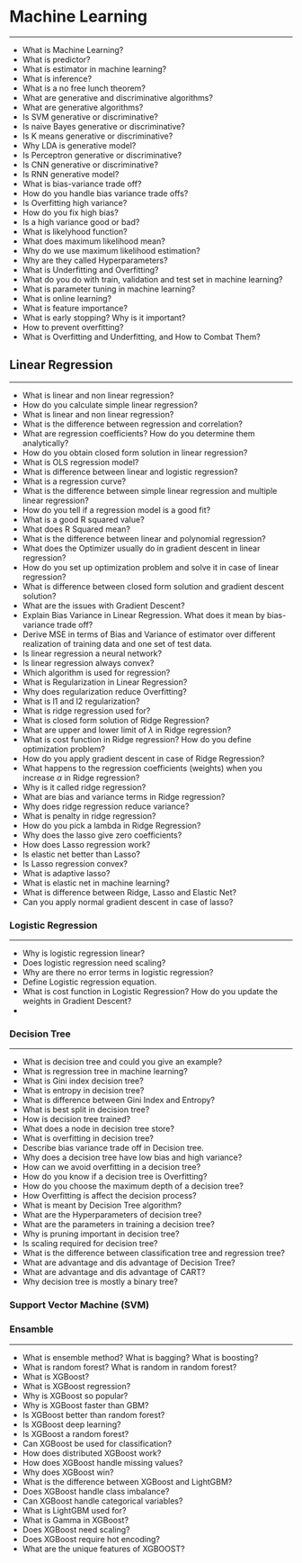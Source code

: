 # Machine Learning
------
- What is Machine Learning?
- What is predictor?
- What is estimator in machine learning?
- What is inference?
- What is a no free lunch theorem?
- What are generative and discriminative algorithms?
- What are generative algorithms?
- Is SVM generative or discriminative?
- Is naive Bayes generative or discriminative?
- Is K means generative or discriminative?
- Why LDA is generative model?
- Is Perceptron generative or discriminative?
- Is CNN generative or discriminative?
- Is RNN generative model?
- What is bias-variance trade off?
- How do you handle bias variance trade offs?
- Is Overfitting high variance?
- How do you fix high bias?
- Is a high variance good or bad?
- What is likelyhood function?
- What does maximum likelihood mean?
- Why do we use maximum likelihood estimation?
- Why are they called Hyperparameters?
- What is Underfitting and Overfitting?
- What do you do with train, validation and test set in machine learning?
- What is parameter tuning in machine learning?
- What is online learning?
- What is feature importance?
- What is early stopping? Why is it important?
- How to prevent overfitting?
- What is Overfitting and Underfitting, and How to Combat Them?



## Linear Regression
--------
- What is linear and non linear regression?
- How do you calculate simple linear regression?
- What is linear and non linear regression?
- What is the difference between regression and correlation?
- What are regression coefficients? How do you determine them analytically?
- How do you obtain closed form solution in linear regression?
- What is OLS regression model?
- What is difference between linear and logistic regression?
- What is a regression curve?
- What is the difference between simple linear regression and multiple linear regression?
- How do you tell if a regression model is a good fit?
- What is a good R squared value?
- What does R Squared mean?
- What is the difference between linear and polynomial regression?
- What does the Optimizer usually do in gradient descent in linear regression?
- How do you set up optimization problem and solve it in case of linear regression?
- What is difference between closed form solution and gradient descent solution?
- What are the issues with Gradient Descent?
- Explain Bias Variance in Linear Regression. What does it mean by bias-variance trade off?
- Derive MSE in terms of Bias and Variance of estimator over different realization of training data and one set of test data.
- Is linear regression a neural network?
- Is linear regression always convex?
- Which algorithm is used for regression?
- What is Regularization in Linear Regression?
- Why does regularization reduce Overfitting?
- What is l1 and l2 regularization?
- What is ridge regression used for?
- What is closed form solution of Ridge Regression?
- What are upper and lower limit of $\lambda$ in Ridge regression?
- What is cost function in Ridge regression? How do you define optimization problem?
- How do you apply gradient descent in case of Ridge Regression?
- What happens to the regression coefficients (weights) when you increase $\alpha$ in Ridge regression?
- Why is it called ridge regression?
- What are bias and variance terms in Ridge regression?
- Why does ridge regression reduce variance?
- What is penalty in ridge regression?
- How do you pick a lambda in Ridge Regression?
- Why does the lasso give zero coefficients?
- How does Lasso regression work?
- Is elastic net better than Lasso?
- Is Lasso regression convex?
- What is adaptive lasso?
- What is elastic net in machine learning?
- What is difference between Ridge, Lasso and Elastic Net?
- Can you apply normal gradient descent in case of lasso?

### Logistic Regression
---------
- Why is logistic regression linear?
- Does logistic regression need scaling?
- Why are there no error terms in logistic regression?
- Define Logistic regression equation.
- What is cost function in Logistic Regression? How do you update the weights in Gradient Descent?
- 

### Decision Tree
-----------
- What is decision tree and could you give an example?
- What is regression tree in machine learning?
- What is Gini index decision tree?
- What is entropy in decision tree?
- What is difference between Gini Index and Entropy?
- What is best split in decision tree?
- How is decision tree trained?
- What does a node in decision tree store?
- What is overfitting in decision tree?
- Describe bias variance trade off in Decision tree.
- Why does a decision tree have low bias  and high variance?
- How can we avoid overfitting in a decision tree?
- How do you know if a decision tree is Overfitting?
- How do you choose the maximum depth of a decision tree?
- How Overfitting is affect the decision process?
- What is meant by Decision Tree algorithm?
- What are the Hyperparameters of decision tree?
- What are the parameters in training a decision tree?
- Why is pruning important in decision tree?
- Is scaling required for decision tree?
- What is the difference between classification tree and regression tree?
- What are advantage and dis advantage of Decision Tree?
- What are advantage and dis advantage of CART?
- Why decision tree is mostly a binary tree?

### Support Vector Machine (SVM)


### Ensamble
----------
- What is ensemble method? What is bagging? What is boosting?
- What is random forest? What is random in random forest?
- What is XGBoost?
- What is XGBoost regression?
- Why is XGBoost so popular?
- Why is XGBoost faster than GBM?
- Is XGBoost better than random forest?
- Is XGBoost deep learning?
- Is XGBoost a random forest?
- Can XGBoost be used for classification?
- How does distributed XGBoost work?
- How does XGBoost handle missing values?
- Why does XGBoost win?
- What is the difference between XGBoost and LightGBM?
- Does XGBoost handle class imbalance?
- Can XGBoost handle categorical variables?
- What is LightGBM used for?
- What is Gamma in XGBoost?
- Does XGBoost need scaling?
- Does XGBoost require hot encoding?
- What are the unique features of XGBOOST?
    
    
    
    
    
    
    
    
    
    
    
    
    
    
    
    
    
    
    
    
    















